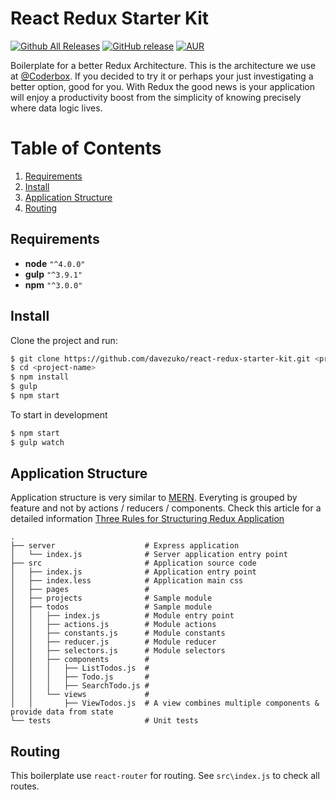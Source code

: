 # React Redux Starter Kit
[![Github All Releases](https://img.shields.io/github/downloads/ghalex/react-redux-starter-kit/total.svg)](https://github.com/ghalex/react-redux-starter-kit/releases/tag/v0.10.0)
[![GitHub release](https://img.shields.io/github/release/ghalex/react-redux-starter-kit.svg)]()
[![AUR](https://img.shields.io/aur/license/yaourt.svg)](https://github.com/ghalex/react-redux-starter-kit/blob/master/LICENSE)

Boilerplate for a better Redux Architecture. This is the architecture we use at [@Coderbox](https://www.coderbox.me). If you decided to try it or perhaps your just investigating a better option, good for you. With Redux the good news is your application will enjoy a productivity boost from the simplicity of knowing precisely where data logic lives.

# Table of Contents
1. [Requirements](#requirements)
2. [Install](#install)
3. [Application Structure](#structure)
4. [Routing](#routing)

## Requirements
* **node**  `"^4.0.0"`
* **gulp** `"^3.9.1"`
* **npm** `"^3.0.0"`

## Install

Clone the project and run:

```bash
$ git clone https://github.com/davezuko/react-redux-starter-kit.git <project-name>
$ cd <project-name>
$ npm install
$ gulp
$ npm start
```

To start in development
```bash
$ npm start
$ gulp watch
```

## Application Structure

Application structure is very similar to [MERN](http://mern.io/). Everyting is grouped by feature and not by actions / reducers / components.
Check this article for a detailed information [Three Rules for Structuring Redux Application](https://jaysoo.ca/2016/02/28/organizing-redux-application/)

```
.
├── server                    # Express application
│   └── index.js              # Server application entry point
├── src                       # Application source code
│   ├── index.js              # Application entry point
│   ├── index.less            # Application main css
│   ├── pages                 # 
│   ├── projects              # Sample module
│   ├── todos                 # Sample module
│   │   ├── index.js          # Module entry point
│   │   ├── actions.js        # Module actions
│   │   ├── constants.js      # Module constants
│   │   ├── reducer.js        # Module reducer
│   │   ├── selectors.js      # Module selectors
│   │   ├── components        # 
│   │   │   ├── ListTodos.js  # 
│   │   │   ├── Todo.js       # 
│   │   │   ├── SearchTodo.js # 
│   │   └── views             # 
│   │       ├── ViewTodos.js  # A view combines multiple components & provide data from state
└── tests                     # Unit tests
```

## Routing

This boilerplate use `react-router` for routing. See `src\index.js` to check all routes.
